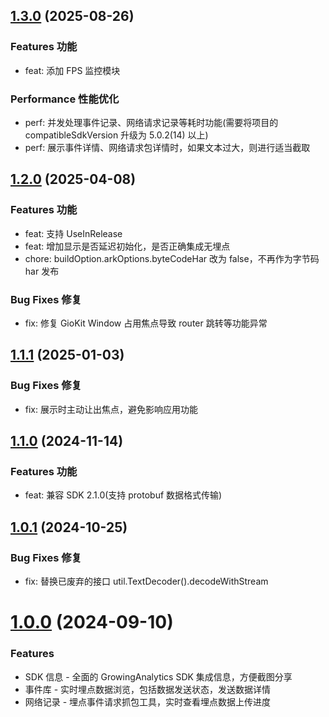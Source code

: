 ## [1.3.0](https://github.com/growingio/growingio-sdk-harmonyos/tree/giokit-1.3.0) (2025-08-26)

### Features 功能

* feat: 添加 FPS 监控模块

### Performance 性能优化

* perf: 并发处理事件记录、网络请求记录等耗时功能(需要将项目的 compatibleSdkVersion 升级为 5.0.2(14) 以上)
* perf: 展示事件详情、网络请求包详情时，如果文本过大，则进行适当截取

## [1.2.0](https://github.com/growingio/growingio-sdk-harmonyos/tree/giokit-1.2.0) (2025-04-08)

### Features 功能

* feat: 支持 UseInRelease
* feat: 增加显示是否延迟初始化，是否正确集成无埋点
* chore: buildOption.arkOptions.byteCodeHar 改为 false，不再作为字节码 har 发布

### Bug Fixes 修复

* fix: 修复 GioKit Window 占用焦点导致 router 跳转等功能异常

## [1.1.1](https://github.com/growingio/growingio-sdk-harmonyos/tree/giokit-1.1.1) (2025-01-03)

### Bug Fixes 修复

* fix: 展示时主动让出焦点，避免影响应用功能

## [1.1.0](https://github.com/growingio/growingio-sdk-harmonyos/tree/giokit-1.1.0) (2024-11-14)

### Features 功能

* feat: 兼容 SDK 2.1.0(支持 protobuf 数据格式传输)

## [1.0.1](https://github.com/growingio/growingio-sdk-harmonyos/tree/giokit-1.0.1) (2024-10-25)

### Bug Fixes 修复

* fix: 替换已废弃的接口 util.TextDecoder().decodeWithStream

# [1.0.0](https://github.com/growingio/growingio-sdk-harmonyos/tree/giokit-1.0.0) (2024-09-10)

### Features

* SDK 信息 - 全面的 GrowingAnalytics SDK 集成信息，方便截图分享
* 事件库 - 实时埋点数据浏览，包括数据发送状态，发送数据详情
* 网络记录 - 埋点事件请求抓包工具，实时查看埋点数据上传进度